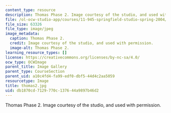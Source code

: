 ```yaml
---
content_type: resource
description: Thomas Phase 2. Image courtesy of the studio, and used with permission.
file: /ol-ocw-studio-app/courses/11-945-springfield-studio-spring-2004/db1870cd7129770c137644a9897b46d2_thomas2.jpg
file_size: 63326
file_type: image/jpeg
image_metadata:
  caption: Thomas Phase 2.
  credit: Image courtesy of the studio, and used with permission.
  image-alt: Thomas Phase 2.
learning_resource_types: []
license: https://creativecommons.org/licenses/by-nc-sa/4.0/
ocw_type: OCWImage
parent_title: Image Gallery
parent_type: CourseSection
parent_uid: a10c4fd4-fa99-edf0-dbf5-44d4c2aa5059
resourcetype: Image
title: thomas2.jpg
uid: db1870cd-7129-770c-1376-44a9897b46d2
---
```

Thomas Phase 2. Image courtesy of the studio, and used with permission.